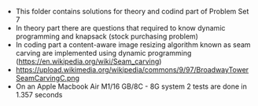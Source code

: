 - This folder contains solutions for theory and codind part of Problem Set 7
- In theory part there are questions that required to know dynamic programming and knapsack (stock purchasing problem)
- In coding part a content-aware image resizing algorithm known as seam carving are implemented using dynamic programming (https://en.wikipedia.org/wiki/Seam_carving)
- https://upload.wikimedia.org/wikipedia/commons/9/97/BroadwayTowerSeamCarvingC.png
- On an Apple Macbook Air M1/16 GB/8C - 8G system 2 tests are done in 1.357 seconds
